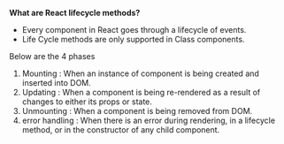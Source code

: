 __What are React lifecycle methods?__    
  * Every component in React goes through a lifecycle of events.
  * Life Cycle methods are only supported in Class components.    

Below are the 4 phases     
  1. Mounting : When an instance of component is being created and inserted into DOM.    
  2. Updating : When a component is being re-rendered as a result of changes to either its props or state.
  3. Unmounting : When a component is being removed from DOM. 
  4. error handling : When there is an error during rendering, in a lifecycle method, or in the constructor of any child component.     


